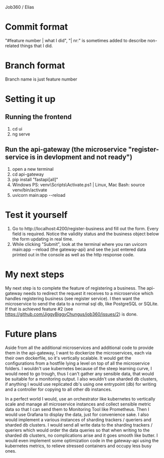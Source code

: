 Job360 / Elias

# Commit format
"#feature number | what I did", "| nr:" is sometimes added to describe non-related things that I did.

# Branch format
Branch name is just feature number

# Setting it up
## Running the frontend
1. cd ui
2. ng serve

## Run the api-gateway (the microservice "register-service is in devlopment and not ready")
1. open a new terminal
2. cd api-gateway
3. pip install "fastapi[all]"
4. Windows PS: venv\Scripts\Activate.ps1 | Linux, Mac Bash: source venv/bin/activate
5. uvicorn main:app --reload

# Test it yourself
1. Go to http://localhost:4200/register-business and fill out the form. Every field is required. Notice the validity status and the business object below the form updating in real time.
2. While clicking "Submit", look at the terminal where you ran uvicorn main:app --reload (the gateway-api) and see the just entered data printed out in the console as well as the http response code.

# My next steps
My next step is to complete the feature of registering a business. The api-gateway needs to redirect the request it receives to a microservice which handles registering business (see register service).
I then want the microservice to send the data to a normal sql db, like PostgreSQL or SQLite. If that is achieved feature #2 (see https://github.com/JiggyBiggyChungus/job360/issues/2) is done.

# Future plans
Aside from all the additional microservices and additional code to provide them in the api-gateway, I want to dockerize the microservices, each via their own dockerfile, so it's vertically scalable.
It would get the configurations from a hostfile lying a level on top of all the microservice folders. I wouldn't use kubernetes because of the steep learning curve, I would need to go trough, thus I can't gather any sensible data, that would be suitable for a monitoring output.
I also wouldn't use sharded db clusters, if anything I would use replicated db's using one entrypoint (db) for writing and a controller for copying to all other db instances.

In a perfect world I would, use an orchestrator like kubernetes to vertically scale and manage all microservice instances and collect sensible metric data so that I can send them to Monitoring Tool like Prometheus. Then I would use Grafana to display the data, just for convenience sake.
I also would implement a various instances of sharding trackers / queriers and sharded db clusters. I would send all write data to the sharding trackers / queriers which would order the data queries so that when writing to the sharded db clusters, no complications arise and it goes smooth like butter.
I would even implement some optimization code in the gateway-api using the kubernetes metrics, to relieve stressed containers and occupy less busy ones.